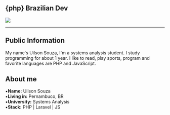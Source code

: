 ## {php} Brazilian Dev
<a 
   href="https://www.linkedin.com/in/uilson-souza-566a53164/" target="_blank">
</a>
   <a href="https://www.instagram.com/u7souza/" target="_blank"> 
   <img src="https://img.shields.io/badge/Instagram-E4405F?style=for-the-badge&logo=instagram&logoColor=white">
</a>
<hr>

## Public Information

My name's Uilson Souza, I'm a systems analysis student. I study programming for about 1 year. I like to read, play sports, program and favorite languages are PHP and JavaScript.


## About me

▪**Name:** Uilson Souza
<br>
▪**Living in:** Pernambuco, BR
<br>
▪**University:** Systems Analysis
<br>
▪**Stack:** PHP | Laravel | JS
<br>
